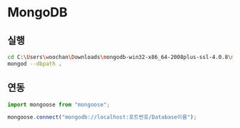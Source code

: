 # MongoDB

## 실행 

```bash 
cd C:\Users\woochan\Downloads\mongodb-win32-x86_64-2008plus-ssl-4.0.8\mongodb-win32-x86_64-2008plus-ssl-4.0.8\data
mongod --dbpath . 
```

## 연동 
```js
import mongoose from "mongoose"; 

mongoose.connect("mongodb://localhost:포트번호/Database이름"); 
```